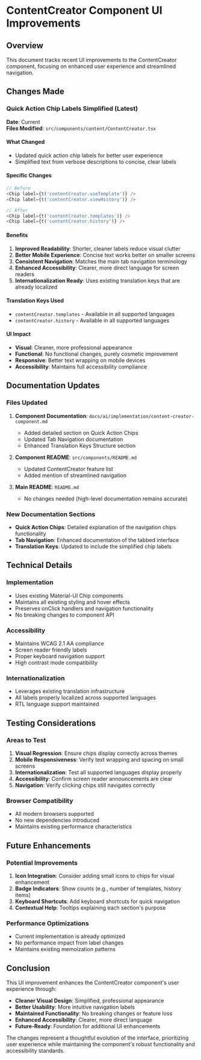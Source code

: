 # ContentCreator Component UI Improvements

## Overview
This document tracks recent UI improvements to the ContentCreator component, focusing on enhanced user experience and streamlined navigation.

## Changes Made

### Quick Action Chip Labels Simplified (Latest)
**Date**: Current  
**Files Modified**: `src/components/content/ContentCreator.tsx`

#### What Changed
- Updated quick action chip labels for better user experience
- Simplified text from verbose descriptions to concise, clear labels

#### Specific Changes
```typescript
// Before
<Chip label={t('contentCreator.useTemplate')} />
<Chip label={t('contentCreator.viewHistory')} />

// After  
<Chip label={t('contentCreator.templates')} />
<Chip label={t('contentCreator.history')} />
```

#### Benefits
1. **Improved Readability**: Shorter, cleaner labels reduce visual clutter
2. **Better Mobile Experience**: Concise text works better on smaller screens
3. **Consistent Navigation**: Matches the main tab navigation terminology
4. **Enhanced Accessibility**: Clearer, more direct language for screen readers
5. **Internationalization Ready**: Uses existing translation keys that are already localized

#### Translation Keys Used
- `contentCreator.templates` - Available in all supported languages
- `contentCreator.history` - Available in all supported languages

#### UI Impact
- **Visual**: Cleaner, more professional appearance
- **Functional**: No functional changes, purely cosmetic improvement
- **Responsive**: Better text wrapping on mobile devices
- **Accessibility**: Maintains full accessibility compliance

## Documentation Updates

### Files Updated
1. **Component Documentation**: `docs/ai/implementation/content-creator-component.md`
   - Added detailed section on Quick Action Chips
   - Updated Tab Navigation documentation
   - Enhanced Translation Keys Structure section

2. **Component README**: `src/components/README.md`
   - Updated ContentCreator feature list
   - Added mention of streamlined navigation

3. **Main README**: `README.md`
   - No changes needed (high-level documentation remains accurate)

### New Documentation Sections
- **Quick Action Chips**: Detailed explanation of the navigation chips functionality
- **Tab Navigation**: Enhanced documentation of the tabbed interface
- **Translation Keys**: Updated to include the simplified chip labels

## Technical Details

### Implementation
- Uses existing Material-UI Chip components
- Maintains all existing styling and hover effects
- Preserves onClick handlers and navigation functionality
- No breaking changes to component API

### Accessibility
- Maintains WCAG 2.1 AA compliance
- Screen reader friendly labels
- Proper keyboard navigation support
- High contrast mode compatibility

### Internationalization
- Leverages existing translation infrastructure
- All labels properly localized across supported languages
- RTL language support maintained

## Testing Considerations

### Areas to Test
1. **Visual Regression**: Ensure chips display correctly across themes
2. **Mobile Responsiveness**: Verify text wrapping and spacing on small screens
3. **Internationalization**: Test all supported languages display properly
4. **Accessibility**: Confirm screen reader announcements are clear
5. **Navigation**: Verify clicking chips still navigates correctly

### Browser Compatibility
- All modern browsers supported
- No new dependencies introduced
- Maintains existing performance characteristics

## Future Enhancements

### Potential Improvements
1. **Icon Integration**: Consider adding small icons to chips for visual enhancement
2. **Badge Indicators**: Show counts (e.g., number of templates, history items)
3. **Keyboard Shortcuts**: Add keyboard shortcuts for quick navigation
4. **Contextual Help**: Tooltips explaining each section's purpose

### Performance Optimizations
- Current implementation is already optimized
- No performance impact from label changes
- Maintains existing memoization patterns

## Conclusion

This UI improvement enhances the ContentCreator component's user experience through:
- **Cleaner Visual Design**: Simplified, professional appearance
- **Better Usability**: More intuitive navigation labels
- **Maintained Functionality**: No breaking changes or feature loss
- **Enhanced Accessibility**: Clearer, more direct language
- **Future-Ready**: Foundation for additional UI enhancements

The changes represent a thoughtful evolution of the interface, prioritizing user experience while maintaining the component's robust functionality and accessibility standards.